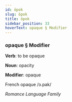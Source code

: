 ```yaml
---
id: öpok
slug: öpok
title: öpok
sidebar_position: 33
hoverText: opaque § Modifier
---
```


### opaque § Modifier

**Verb**: to be opaque

**Noun**: opacity

**Modifier**: opaque

French opaque /ɔ.pak/

*Romance Language Family*